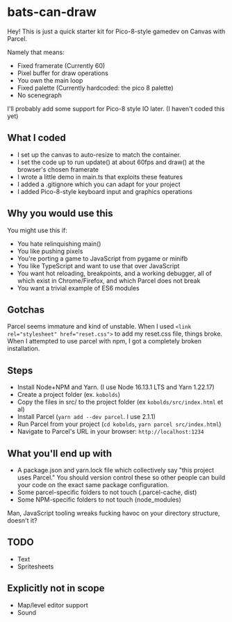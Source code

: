 # bats-can-draw

Hey! This is just a quick starter kit for Pico-8-style gamedev on Canvas with Parcel.

Namely that means:

- Fixed framerate (Currently 60)
- Pixel buffer for draw operations
- You own the main loop
- Fixed palette (Currently hardcoded: the pico 8 palette)
- No scenegraph

I'll probably add some support for Pico-8 style IO later. (I haven't coded this yet)

## What I coded

- I set up the canvas to auto-resize to match the container.
- I set the code up to run update() at about 60fps and draw() at the browser's chosen framerate
- I wrote a little demo in main.ts that exploits these features
- I added a .gitignore which you can adapt for your project
- I added Pico-8-style keyboard input and graphics operations

## Why you would use this

You might use this if:

- You hate relinquishing main()
- You like pushing pixels
- You're porting a game to JavaScript from pygame or minifb
- You like TypeScript and want to use that over JavaScript
- You want hot reloading, breakpoints, and a working debugger, all of which exist in Chrome/Firefox, and which Parcel does not break 
- You want a trivial example of ES6 modules

## Gotchas

Parcel seems immature and kind of unstable. When I used `<link rel="stylesheet" href="reset.css">` to add my reset.css file, things broke. When I attempted to use parcel with npm, I got a completely broken installation.

## Steps

- Install Node+NPM and Yarn. (I use Node 16.13.1 LTS and Yarn 1.22.17)
- Create a project folder (ex. `kobolds`)
- Copy the files in src/ to the project folder (ex `kobolds/src/index.html` et al)
- Install Parcel (`yarn add --dev parcel`. I use 2.1.1)
- Run Parcel from your project (`cd kobolds`, `yarn parcel src/index.html`)
- Navigate to Parcel's URL in your browser: `http://localhost:1234`

## What you'll end up with

- A package.json and yarn.lock file which collectively say "this project uses Parcel." You should version control these so other people can build your code on the exact same package configuration.
- Some parcel-specific folders to not touch (.parcel-cache, dist)
- Some NPM-specific folders to not touch (node_modules)

Man, JavaScript tooling wreaks fucking havoc on your directory structure, doesn't it?

## TODO

- Text
- Spritesheets

## Explicitly not in scope

- Map/level editor support
- Sound
